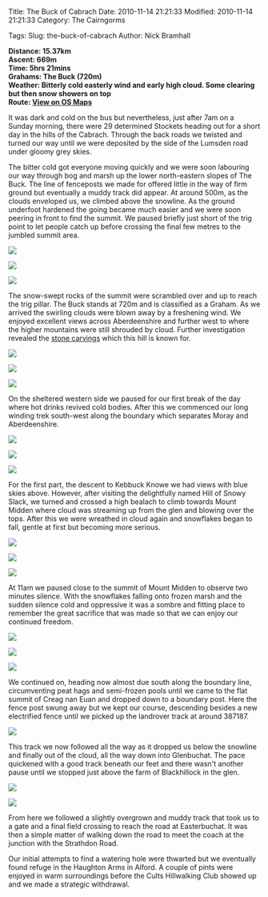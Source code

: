 Title: The Buck of Cabrach
Date: 2010-11-14 21:21:33
Modified: 2010-11-14 21:21:33
Category: The Cairngorms

Tags: 
Slug: the-buck-of-cabrach
Author: Nick Bramhall

**Distance: 15.37km  
Ascent: 669m  
Time: 5hrs 21mins  
Grahams: The Buck (720m)  
Weather: Bitterly cold easterly wind and early high cloud. Some clearing but then snow showers on top     
Route: [View on OS Maps](https://www.invertedworld.co.uk/hillwalking/trip/336)**



It was dark and cold on the bus but nevertheless, just after 7am on a Sunday morning, there were 29 determined Stockets heading out for a short day in the hills of the Cabrach. Through the back roads we twisted and turned our way until we were deposited by the side of the Lumsden road under gloomy grey skies.

<!--more-->

The bitter cold got everyone moving quickly and we were soon labouring our way through bog and marsh up the lower north-eastern slopes of The Buck.  The line of fenceposts we made for offered little in the way of firm ground but eventually a muddy track did appear. At around 500m, as the clouds enveloped us, we climbed above the snowline. As the ground underfoot hardened the going became much easier and we were soon peering in front to find the summit. We paused briefly just short of the trig point to let people catch up before crossing the final few metres to the jumbled summit area.



[![](http://farm5.static.flickr.com/4085/5175607203_febc00ab52_b.jpg)](http://www.flickr.com/photos/53725815@N00/5175607203)



[![](http://farm5.static.flickr.com/4006/5175596707_360ccbe4b8_b.jpg)](http://www.flickr.com/photos/53725815@N00/5175596707)



[![](http://farm5.static.flickr.com/4086/5176245200_29e8d66d54_b.jpg)](http://www.flickr.com/photos/53725815@N00/5176245200)



The snow-swept rocks of the summit were scrambled over and up to reach the trig pillar. The Buck stands at 720m and is classified as a Graham. As we arrived the swirling clouds were blown away by a freshening wind. We enjoyed excellent views across Aberdeenshire and further west to where the higher mountains were still shrouded by cloud. Further investigation revealed the [stone carvings](http://canmore.rcahms.gov.uk/en/site/17252/details/the+buck/) which this hill is known for.



[![](http://farm5.static.flickr.com/4149/5175651805_4c31ebfe8d_b.jpg)](http://www.flickr.com/photos/53725815@N00/5175651805)



[![](http://farm5.static.flickr.com/4125/5175646025_f0713409cb_b.jpg)](http://www.flickr.com/photos/53725815@N00/5175646025)



[![](http://farm5.static.flickr.com/4111/5175664593_11b3fd3d8f_b.jpg)](http://www.flickr.com/photos/53725815@N00/5175664593)



On the sheltered western side we paused for our first break of the day where hot drinks revived cold bodies. After this we commenced our long winding trek south-west along the boundary which separates Moray and Aberdeenshire.



[![](http://farm5.static.flickr.com/4151/5175682785_6245341bb2_b.jpg)](http://www.flickr.com/photos/53725815@N00/5175682785)



[![](http://farm5.static.flickr.com/4128/5176280750_d143f8576c_b.jpg)](http://www.flickr.com/photos/53725815@N00/5176280750)



[![](http://farm5.static.flickr.com/4127/5176311918_7f0dcf5ca4_b.jpg)](http://www.flickr.com/photos/53725815@N00/5176311918)



For the first part, the descent to Kebbuck Knowe we had views with blue skies above. However, after visiting the delightfully named Hill of Snowy Slack, we turned and crossed a high bealach to climb towards Mount Midden where cloud was streaming up from the glen and blowing over the tops. After this we were wreathed in cloud again and snowflakes began to fall, gentle at first but becoming more serious.



[![](http://farm5.static.flickr.com/4085/5176326740_c223cf5087_b.jpg)](http://www.flickr.com/photos/53725815@N00/5176326740)



[![](http://farm5.static.flickr.com/4092/5175728817_5888368911_b.jpg)](http://www.flickr.com/photos/53725815@N00/5175728817)



[![](http://farm5.static.flickr.com/4106/5175777033_0edeb4f859_b.jpg)](http://www.flickr.com/photos/53725815@N00/5175777033)



At 11am we paused close to the summit of Mount Midden to observe two minutes silence. With the snowflakes falling onto frozen marsh and the sudden silence cold and oppressive it was a sombre and fitting place to remember the great sacrifice that was made so that we can enjoy our continued freedom.



[![](http://farm5.static.flickr.com/4108/5175790803_788674c5e4_b.jpg)](http://www.flickr.com/photos/53725815@N00/5175790803)



[![](http://farm5.static.flickr.com/4132/5176401310_51a060aabc_b.jpg)](http://www.flickr.com/photos/53725815@N00/5176401310)



[![](http://farm5.static.flickr.com/4083/5176407842_1ec610d80e_b.jpg)](http://www.flickr.com/photos/53725815@N00/5176407842)



We continued on, heading now almost due south along the boundary line, circumventing peat hags and semi-frozen pools until we came to the flat summit of Creag nan Euan and dropped down to a boundary post. Here the fence post swung away but we kept our course, descending besides a new electrified fence until we picked up the landrover track at around 387187.



[![](http://farm5.static.flickr.com/4149/5176413226_075ce8cfa8_b.jpg)](http://www.flickr.com/photos/53725815@N00/5176413226)



This track we now followed all the way as it dropped us below the snowline and finally out of the cloud, all the way down into Glenbuchat. The pace quickened with a good track beneath our feet and there wasn't another pause until we stopped just above the farm of Blackhillock in the glen.



[![](http://farm5.static.flickr.com/4088/5176418950_4ae419a33c_b.jpg)](http://www.flickr.com/photos/53725815@N00/5176418950)



[![](http://farm5.static.flickr.com/4154/5175825909_14fe0f64c5_b.jpg)](http://www.flickr.com/photos/53725815@N00/5175825909)



From here we followed a slightly overgrown and muddy track that took us to a gate and a final field crossing to reach the road at Easterbuchat. It was then a simple matter of walking down the road to meet the coach at the junction with the Strathdon Road.



Our initial attempts to find a watering hole were thwarted but we eventually found refuge in the Haughton Arms in Alford. A couple of pints were enjoyed in warm surroundings before the Cults Hillwalking Club showed up and we made a strategic withdrawal.
